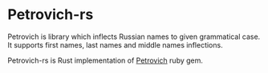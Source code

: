 Petrovich-rs
==========

Petrovich is library which inflects Russian names to given grammatical case. It supports first names, last names and middle names inflections.

Petrovich-rs is Rust implementation of [Petrovich](https://github.com/rocsci/petrovich) ruby gem.